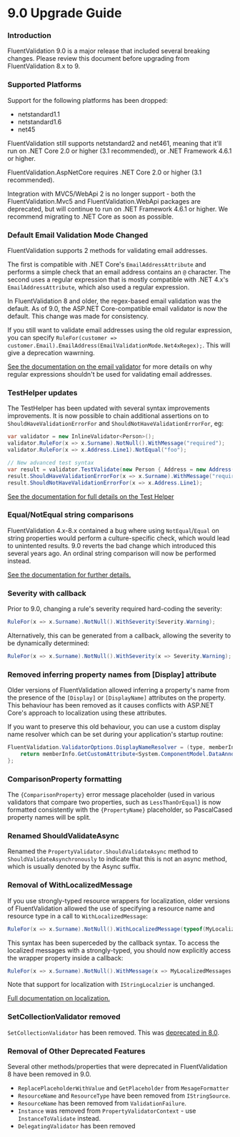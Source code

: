 # 9.0 Upgrade Guide

### Introduction

FluentValidation 9.0 is a major release that included several breaking changes. Please review this document before upgrading from FluentValidation 8.x to 9.

### Supported Platforms

Support for the following platforms has been dropped:
- netstandard1.1
- netstandard1.6
- net45

FluentValidation still supports netstandard2 and net461, meaning that it'll run on .NET Core 2.0 or higher (3.1 recommended), or .NET Framework 4.6.1 or higher.

FluentValidation.AspNetCore requires .NET Core 2.0 or higher (3.1 recommended).

Integration with MVC5/WebApi 2 is no longer support - both the FluentValidation.Mvc5 and FluentValidation.WebApi packages are deprecated, but will continue to run on .NET Framework 4.6.1 or higher. We recommend migrating to .NET Core as soon as possible.

### Default Email Validation Mode Changed

FluentValidation supports 2 methods for validating email addresses.

The first is compatible with .NET Core's `EmailAddressAttribute` and performs a simple check that an email address contains an `@` character. The second uses a regular expression that is mostly compatible with .NET 4.x's `EmailAddressAttribute`, which also used a regular expression.

In FluentValidation 8 and older, the regex-based email validation was the default. As of 9.0, the ASP.NET Core-compatible email validator is now the default. This change was made for consistency.

If you still want to validate email addresses using the old regular expression, you can specify `RuleFor(customer => customer.Email).EmailAddress(EmailValidationMode.Net4xRegex);`. This will give a deprecation wawrning.

[See the documentation on the email validator](built-in-validators.html#email-validator) for more details on why regular expressions shouldn't be used for validating email addresses.

### TestHelper updates

The TestHelper has been updated with several syntax improvements improvements. It is now possible to chain additional assertions on to `ShouldHaveValidationErrorFor` and `ShouldNotHaveValidationErrorFor`, eg:

```csharp
var validator = new InlineValidator<Person>();
validator.RuleFor(x => x.Surname).NotNull().WithMessage("required");
validator.RuleFor(x => x.Address.Line1).NotEqual("foo");

// New advanced test syntax
var result = validator.TestValidate(new Person { Address = new Address()) };
result.ShouldHaveValidationErrorFor(x => x.Surname).WithMessage("required");
result.ShouldNotHaveValidationErrorFor(x => x.Address.Line1);
```

[See the documentation for full details on the Test Helper](testing)

### Equal/NotEqual string comparisons

FluentValidation 4.x-8.x contained a bug where using `NotEqual`/`Equal` on string properties would perform a culture-specific check, which would lead to unintented results. 9.0 reverts the bad change which introduced this several years ago. An ordinal string comparison will now be performed instead.

[See the documentation for further details.](built-in-validators.html#equal-validator)

### Severity with callback

Prior to 9.0, changing a rule's severity required hard-coding the severity:

```csharp
RuleFor(x => x.Surname).NotNull().WithSeverity(Severity.Warning);
```

Alternatively, this can be generated from a callback, allowing the severity to be dynamically determined:

```csharp
RuleFor(x => x.Surname).NotNull().WithSeverity(x => Severity.Warning);
```

### Removed inferring property names from [Display] attribute

Older versions of FluentValidation allowed inferring a property's name from the presence of the `[Display]` or `[DisplayName]` attributes on the property. This behaviour has been removed as it causes conflicts with ASP.NET Core's approach to localization using these attributes.

If you want to preserve this old behaviour, you can use a custom display name resolver which can be set during your application's startup routine:

```csharp
FluentValidation.ValidatorOptions.DisplayNameResolver = (type, memberInfo, expression) => {
	return memberInfo.GetCustomAttribute<System.ComponentModel.DataAnnotations.DisplayAttribute>()?.GetName();
};
```

### ComparisonProperty formatting

The `{ComparisonProperty}` error message placeholder (used in various validators that compare two properties, such as `LessThanOrEqual`) is now formatted consistently with the `{PropertyName}` placeholder, so PascalCased property names will be split.

### Renamed ShouldValidateAsync

Renamed the `PropertyValidator.ShouldValidateAsync` method to `ShouldValidateAsynchronously` to indicate that this is not an async method, which is usually denoted by the Async suffix.

### Removal of WithLocalizedMessage

If you use strongly-typed resource wrappers for localization, older versions of FluentValidation allowed the use of specifying a resource name and resource type in a call to `WithLocalizedMessage`:

```csharp
RuleFor(x => x.Surname).NotNull().WithLocalizedMessage(typeof(MyLocalizedMessages), "SurnameRequired");
```

This syntax has been superceded by the callback syntax. To access the localized messages with a strongly-typed, you should now explicitly access the wrapper property inside a callback:

```csharp
RuleFor(x => x.Surname).NotNull().WithMessage(x => MyLocalizedMessages.SurnameRequired);
```

Note that support for localization with `IStringLocalzier` is unchanged.

[Full documentation on localization.](localization)

### SetCollectionValidator removed

`SetCollectionValidator` has been removed. This was [deprecated in 8.0](upgrading-to-8).

### Removal of Other Deprecated Features

Several other methods/properties that were deprecated in FluentValidation 8 have been removed in 9.0.

- `ReplacePlaceholderWithValue` and `GetPlaceholder` from `MesageFormatter`
- `ResourceName` and `ResourceType` have been removed from `IStringSource`.
- `ResourceName` has been removed from `ValidationFailure`.
- `Instance` was removed from `PropertyValidatorContext` - use `InstanceToValidate` instead.
- `DelegatingValidator` has been removed

